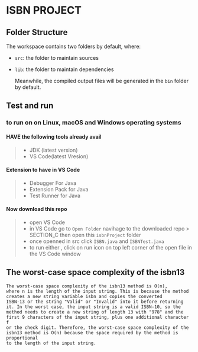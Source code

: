 # ISBN PROJECT

## Folder Structure

The workspace contains two folders by default, where:

- `src`: the folder to maintain sources
- `lib`: the folder to maintain dependencies

    Meanwhile, the compiled output files will be generated in the `bin` folder by default.

## Test and run
### to run on on Linux, macOS and Windows operating systems
#### HAVE the following tools already avail
> * JDK (latest version)
> * VS Code(latest Vresion)

#### Extension to have in VS Code
> * Debugger For Java
> * Extension Pack for Java
> * Test Runner for Java

#### Now download this repo 
> * open VS Code 
> * in VS Code go to `Open Folder` navihage to the downloaded repo > SECTION_C then open this `isbnProject` folder
> * once openned in src click `ISBN.java` and `ISBNTest.java`
> * to run either , click on run icon on top left corner of the open file in the VS Code window

## The worst-case space complexity of the isbn13
    The worst-case space complexity of the isbn13 method is O(n), 
    where n is the length of the input string. This is because the method 
    creates a new string variable isbn and copies the converted 
    ISBN-13 or the string "Valid" or "Invalid" into it before returning 
    it. In the worst case, the input string is a valid ISBN-10, so the 
    method needs to create a new string of length 13 with "978" and the 
    first 9 characters of the input string, plus one additional character f
    or the check digit. Therefore, the worst-case space complexity of the 
    isbn13 method is O(n) because the space required by the method is proportional 
    to the length of the input string.







